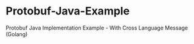 # Protobuf-Java-Example
Protobuf Java Implementation Example - With Cross Language Message (Golang)
